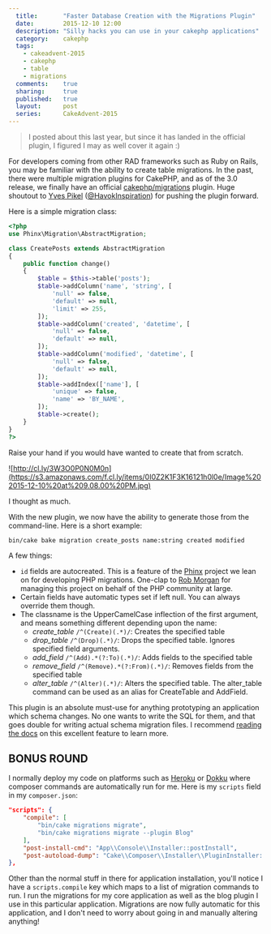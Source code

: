 ```yaml
---
  title:       "Faster Database Creation with the Migrations Plugin"
  date:        2015-12-10 12:00
  description: "Silly hacks you can use in your cakephp applications"
  category:    cakephp
  tags:
    - cakeadvent-2015
    - cakephp
    - table
    - migrations
  comments:    true
  sharing:     true
  published:   true
  layout:      post
  series:      CakeAdvent-2015
---
```


> I posted about this last year, but since it has landed in the official plugin, I figured I may as well cover it again :)

For developers coming from other RAD frameworks such as Ruby on Rails, you may be familiar with the ability to create table migrations. In the past, there were multiple migration plugins for CakePHP, and as of the 3.0 release, we finally have an official [cakephp/migrations](https://github.com/cakephp/migrations) plugin. Huge shoutout to [Yves Pikel](http://www.havokinspiration.fr/en/) ([@HavokInspiration](https://github.com/HavokInspiration)) for pushing the plugin forward.

Here is a simple migration class:

```php
<?php
use Phinx\Migration\AbstractMigration;

class CreatePosts extends AbstractMigration
{
    public function change()
    {
        $table = $this->table('posts');
        $table->addColumn('name', 'string', [
            'null' => false,
            'default' => null,
            'limit' => 255,
        ]);
        $table->addColumn('created', 'datetime', [
            'null' => false,
            'default' => null,
        ]);
        $table->addColumn('modified', 'datetime', [
            'null' => false,
            'default' => null,
        ]);
        $table->addIndex(['name'], [
            'unique' => false,
            'name' => 'BY_NAME',
        ]);
        $table->create();
    }
}
?>
```

Raise your hand if you would have wanted to create that from scratch.

![http://cl.ly/3W3O0P0N0M0n](https://s3.amazonaws.com/f.cl.ly/items/0I0Z2K1F3K16121h0l0e/Image%202015-12-10%20at%209.08.00%20PM.jpg)

I thought as much.

With the new plugin, we now have the ability to generate those from the command-line. Here is a short example:

```shell
bin/cake bake migration create_posts name:string created modified
```

A few things:

- `id` fields are autocreated. This is a feature of the [Phinx](https://phinx.org/) project we lean on for developing PHP migrations. One-clap to [Rob Morgan](http://robmorgan.id.au/) for managing this project on behalf of the PHP community at large.
- Certain fields have automatic types set if left null. You can always override them though.
- The classname is the UpperCamelCase inflection of the first argument, and means something different depending upon the name:
  - _create_table_ `/^(Create)(.*)/`: Creates the specified table
  - _drop_table_ `/^(Drop)(.*)/`: Drops the specified table. Ignores specified field arguments.
  - _add_field_ `/^(Add).*(?:To)(.*)/`: Adds fields to the specified table
  - _remove_field_ `/^(Remove).*(?:From)(.*)/`: Removes fields from the specified table
  - _alter_table_ `/^(Alter)(.*)/`: Alters the specified table. The alter_table command can be used as an alias for CreateTable and AddField.

This plugin is an absolute must-use for anything prototyping an application which schema changes. No one wants to write the SQL for them, and that goes double for writing actual schema migration files. I recommend [reading the docs](https://github.com/cakephp/migrations#generating-migrations-from-the-cli) on this excellent feature to learn more.

## BONUS ROUND

I normally deploy my code on platforms such as [Heroku](https://www.heroku.com/) or [Dokku](http://dokku.viewdocs.io/dokku/) where composer commands are automatically run for me. Here is my `scripts` field in my `composer.json`:

```json
"scripts": {
    "compile": [
        "bin/cake migrations migrate",
        "bin/cake migrations migrate --plugin Blog"
    ],
    "post-install-cmd": "App\\Console\\Installer::postInstall",
    "post-autoload-dump": "Cake\\Composer\\Installer\\PluginInstaller::postAutoloadDump"
},
```

Other than the normal stuff in there for application installation, you'll notice I have a `scripts.compile` key which maps to a list of migration commands to run. I run the migrations for my core application as well as the blog plugin I use in this particular application. Migrations are now fully automatic for this application, and I don't need to worry about going in and manually altering anything!
